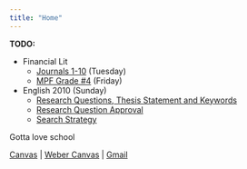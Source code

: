 ```yaml
---
title: "Home"
---
```


**TODO:**
- Financial Lit
	- [Journals 1-10](https://wsd.instructure.com/courses/66266/assignments/4630221) (Tuesday)
	- [MPF Grade #4](https://wsd.instructure.com/courses/66266/assignments/4630232) (Friday)
- English 2010 (Sunday)
	- [Research Questions, Thesis Statement and Keywords](https://weber.instructure.com/courses/564376/quizzes/1407610)
	- [Research Question Approval](https://weber.instructure.com/courses/564376/assignments/5748817)
	- [Search Strategy](https://weber.instructure.com/courses/564376/assignments/5748818)

Gotta love school

[Canvas](https://wsd.instructure.com/) | 
[Weber Canvas](https://weber.instructure.com/) | 
[Gmail](https://mail.google.com/mail/u/1/#inbox)
